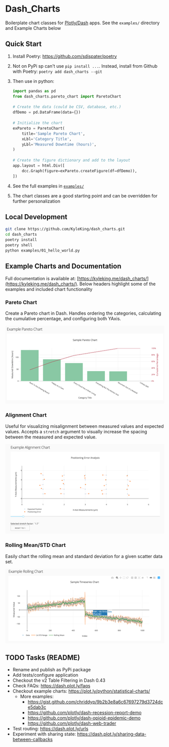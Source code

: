 # Dash_Charts

Boilerplate chart classes for [Plotly/Dash](https://dash.plot.ly/) apps. See the `examples/` directory and Example Charts below

## Quick Start

1. Install Poetry: https://github.com/sdispater/poetry
1. Not on PyPi sp can't use `pip install ...`. Instead, install from Github with Poetry: `poetry add dash_charts --git `
1. Then use in python:

    ```py
    import pandas as pd
    from dash_charts.pareto_chart import ParetoChart

    # Create the data (could be CSV, database, etc.)
    dfDemo = pd.DataFrame(data={})

    # Initialize the chart
    exPareto = ParetoChart(
        title='Sample Pareto Chart',
        xLbl='Category Title',
        yLbl='Measured Downtime (hours)',
    )

    # Create the figure dictionary and add to the layout
    app.layout = html.Div([
        dcc.Graph(figure=exPareto.createFigure(df=dfDemo)),
    ])
    ```

1. See the full examples in [`examples/`](./examples)
1. The chart classes are a good starting point and can be overridden for further personalization

## Local Development

```sh
git clone https://github.com/KyleKing/dash_charts.git
cd dash_charts
poetry install
poetry shell
python examples/01_hello_world.py
```

## Example Charts and Documentation

Full documentation is available at: [https://kyleking.me/dash_charts/](https://kyleking.me/dash_charts/). Below headers highlight some of the examples and included chart functionality

### Pareto Chart

Create a Pareto chart in Dash. Handles ordering the categories, calculating the cumulative percentage, and configuring both YAxis.

![ex_pareto_chart.png](.images/ex_pareto_chart.png)

### Alignment Chart

Useful for visualizing misalignment between measured values and expected values. Accepts a `stretch` argument to visually increase the spacing between the measured and expected value.

![ex_alignment_chart.png](.images/ex_alignment_chart.png)

### Rolling Mean/STD Chart

Easily chart the rolling mean and standard deviation for a given scatter data set.

![ex_rolling_chart.png](.images/ex_rolling_chart.png)

## TODO Tasks (README)

- Rename and publish as PyPi package
- Add tests/configure application
- Checkout the v2 Table Filtering in Dash 0.43
- Check FAQs: https://dash.plot.ly/faqs
- Checkout example charts: https://plot.ly/python/statistical-charts/
  - More examples:
    - https://gist.github.com/chriddyp/9b2b3e8a6c67697279d3724dce5dab3c
    - https://github.com/plotly/dash-recession-report-demo
    - https://github.com/plotly/dash-opioid-epidemic-demo
    - https://github.com/plotly/dash-web-trader
- Test routing: https://dash.plot.ly/urls
- Experiment with sharing state: https://dash.plot.ly/sharing-data-between-callbacks
